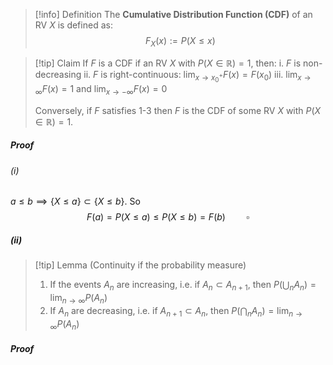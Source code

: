 >[!info] Definition
>The **Cumulative Distribution Function (CDF)** of an RV $X$ is defined as:
>$$F_X(x) := P(X\leq x)$$

>[!tip] Claim
>If $F$ is a CDF if an RV $X$ with $P(X \in \mathbb{R}) = 1$, then:
>i. $F$ is non-decreasing
>ii. $F$ is right-continuous: $\lim_{x \to x_0^+} F(x) = F(x_0)$
>iii. $\lim_{x \to \infty} F(x) = 1$ and $\lim_{x \to -\infty} F(x) = 0$
>   
>   Conversely, if $F$ satisfies 1-3 then $F$ is the CDF of some RV $X$ with $P(X \in \mathbb{R})=1$.
##### Proof
###### (i)
$a\leq b \implies \{X \leq a\} \subset \{X \leq b\}$. So
$$F(a) = P(X\leq a) \leq P(X\leq b) = F(b) \quad \quad \square$$

##### (ii)
>[!tip] Lemma (Continuity if the probability measure)
>1. If the events $A_n$ are increasing, i.e. if $A_n \subset A_{n+1}$, then $P\left(\bigcup_n A_n \right) = \lim_{n \to \infty} P(A_n)$
>2. If $A_n$ are decreasing, i.e. if $A_{n+1}\subset A_n$, then $P\left(\bigcap_n A_n\right) = \lim_{n \to \infty} P(A_n)$
##### Proof


